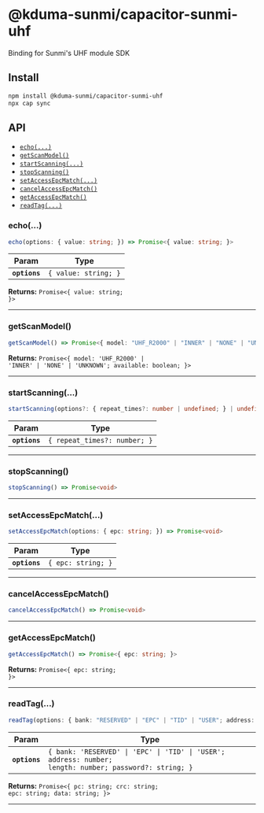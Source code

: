 # @kduma-sunmi/capacitor-sunmi-uhf

Binding for Sunmi's UHF module SDK

## Install

```bash
npm install @kduma-sunmi/capacitor-sunmi-uhf
npx cap sync
```

## API

<docgen-index>

* [`echo(...)`](#echo)
* [`getScanModel()`](#getscanmodel)
* [`startScanning(...)`](#startscanning)
* [`stopScanning()`](#stopscanning)
* [`setAccessEpcMatch(...)`](#setaccessepcmatch)
* [`cancelAccessEpcMatch()`](#cancelaccessepcmatch)
* [`getAccessEpcMatch()`](#getaccessepcmatch)
* [`readTag(...)`](#readtag)

</docgen-index>

<docgen-api>
<!--Update the source file JSDoc comments and rerun docgen to update the docs below-->

### echo(...)

```typescript
echo(options: { value: string; }) => Promise<{ value: string; }>
```

| Param         | Type                            |
| ------------- | ------------------------------- |
| **`options`** | <code>{ value: string; }</code> |

**Returns:** <code>Promise&lt;{ value: string; }&gt;</code>

--------------------


### getScanModel()

```typescript
getScanModel() => Promise<{ model: "UHF_R2000" | "INNER" | "NONE" | "UNKNOWN"; available: boolean; }>
```

**Returns:** <code>Promise&lt;{ model: 'UHF_R2000' | 'INNER' | 'NONE' | 'UNKNOWN'; available: boolean; }&gt;</code>

--------------------


### startScanning(...)

```typescript
startScanning(options?: { repeat_times?: number | undefined; } | undefined) => Promise<void>
```

| Param         | Type                                    |
| ------------- | --------------------------------------- |
| **`options`** | <code>{ repeat_times?: number; }</code> |

--------------------


### stopScanning()

```typescript
stopScanning() => Promise<void>
```

--------------------


### setAccessEpcMatch(...)

```typescript
setAccessEpcMatch(options: { epc: string; }) => Promise<void>
```

| Param         | Type                          |
| ------------- | ----------------------------- |
| **`options`** | <code>{ epc: string; }</code> |

--------------------


### cancelAccessEpcMatch()

```typescript
cancelAccessEpcMatch() => Promise<void>
```

--------------------


### getAccessEpcMatch()

```typescript
getAccessEpcMatch() => Promise<{ epc: string; }>
```

**Returns:** <code>Promise&lt;{ epc: string; }&gt;</code>

--------------------


### readTag(...)

```typescript
readTag(options: { bank: "RESERVED" | "EPC" | "TID" | "USER"; address: number; length: number; password?: string; }) => Promise<{ pc: string; crc: string; epc: string; data: string; }>
```

| Param         | Type                                                                                                               |
| ------------- | ------------------------------------------------------------------------------------------------------------------ |
| **`options`** | <code>{ bank: 'RESERVED' \| 'EPC' \| 'TID' \| 'USER'; address: number; length: number; password?: string; }</code> |

**Returns:** <code>Promise&lt;{ pc: string; crc: string; epc: string; data: string; }&gt;</code>

--------------------

</docgen-api>
